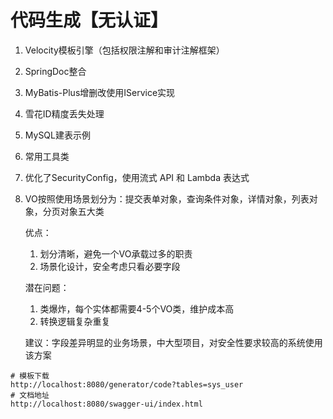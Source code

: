 # 代码生成【无认证】

1. Velocity模板引擎（包括权限注解和审计注解框架）

2. SpringDoc整合

3. MyBatis-Plus增删改使用IService实现

4. 雪花ID精度丢失处理

5. MySQL建表示例

6. 常用工具类

7. 优化了SecurityConfig，使用流式 API 和 Lambda 表达式

8. VO按照使用场景划分为：提交表单对象，查询条件对象，详情对象，列表对象，分页对象五大类

   优点：

   1. 划分清晰，避免一个VO承载过多的职责
   2. 场景化设计，安全考虑只看必要字段

   潜在问题：

   1. 类爆炸，每个实体都需要4-5个VO类，维护成本高
   2. 转换逻辑复杂重复

    建议：字段差异明显的业务场景，中大型项目，对安全性要求较高的系统使用该方案
```
# 模板下载
http://localhost:8080/generator/code?tables=sys_user
# 文档地址
http://localhost:8080/swagger-ui/index.html
```

